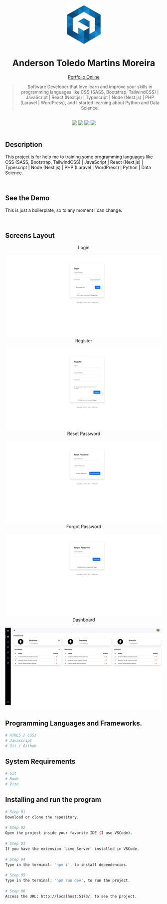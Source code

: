 <div align="center">
  <img src="readme/logo/favicon.png" />
  <h1>Anderson Toledo Martins Moreira</h1>
  <a href="http://www.atmm.dev" target="_blank">Portfolio Online</a>

> Software Developer that love learn and improve your skills in programming languages like CSS (SASS, Bootstrap, TailwindCSS) | JavaScript | React (Next.js) | Typescript | Node (Nest.js) | PHP (Laravel | WordPress), and I started learning about Python and Data Science.

</div>
<br >
<!-- References for Create budgets :: https://shields.io/category/build -->
<div align="center">
  <!-- <img src="https://img.shields.io/static/v1?label=Status&message=Development&color=tomato"/> -->
  <img src="https://img.shields.io/static/v1?label=Status&message=Complete&color=darkgreen"/>
  <img src="https://img.shields.io/static/v1?label=CSS&message=3.0&color=blue"/>
  <!-- <img src="https://img.shields.io/static/v1?label=TailwindCSS&message=4.0&color=purple"/> -->
  <img src="https://img.shields.io/static/v1?label=Bootstrap&message=5.3.x&color=DeepPink"/>
  <img src="https://img.shields.io/static/v1?label=JavaScript&message=ES6&color=yellow"/>
  <!-- <img src="https://img.shields.io/static/v1?label=TypeScript&message=5.7&color=darkgray"/>
  <img src="https://img.shields.io/static/v1?label=Node&message=22.14.0&color=green"/>
  <img src="https://img.shields.io/static/v1?label=Nest.js&message=11.0.10&color=brown"/>
  <img src="https://img.shields.io/static/v1?label=React&message=19.0&color=darkblue"/>
  <img src="https://img.shields.io/static/v1?label=Next.js&message=15.1.7&color=black"/>
  <img src="https://img.shields.io/static/v1?label=PHP&message=8.4&color=lightblue"/>
  <img src="https://img.shields.io/static/v1?label=Laravel&message=11&color=red"/>
  <img src="https://img.shields.io/static/v1?label=WordPress&message=6.7.2&color=darkcyan"/> -->
</div>

<br >

## Description
This project is for help me to training some programming languages like CSS (SASS, Bootstrap, TailwindCSS) | JavaScript | React (Next.js) | Typescript | Node (Nest.js) | PHP (Laravel | WordPress) | Python | Data Science.

<br >

## See the Demo
This is just a boilerplate, so to any moment I can change.

<br >

## Screens Layout
<div align="center">
  Login <br><br>
  <img src="readme/layout/login.png" alt="Login"/>
  Register <br><br>
  <img src="readme/layout/register.png" alt="Register"/>
  Reset Password <br><br>
  <img src="readme/layout/reset.png" alt="Reset"/>
  Forgot Password <br><br>
  <img src="readme/layout/forgot.png" alt="Forgot Password"/>
  Dashboard <br><br>
  <img src="readme/layout/dashboard.png" alt="Dashboard"/>
</div>

## Programming Languages and Frameworks.
```bash
# HTML5 / CSS3
# Javascript
# Git / Github
```

## System Requirements
```bash
# Git
# Node
# Vite
```

## Installing and run  the program

```bash
# Step 01 
Download or clone the repository.

# Step 02 
Open the project inside your favorite IDE (I use VSCode).

# Step 03 
If you have the extension `Live Server` installed in VSCode.

# Step 04
Type in the terminal: 'npm i', to install dependencies.

# Step 05
Type in the terminal: 'npm run dev', to run the project.

# Step 06 
Access the URL: http://localhost:5173/, to see the project.
```
